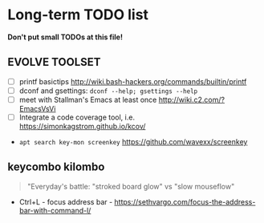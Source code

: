 # Long-term TODO list

**Don't put small TODOs at this file!**


## EVOLVE TOOLSET

- [ ] printf basictips http://wiki.bash-hackers.org/commands/builtin/printf
- [ ] dconf and gsettings: `dconf --help; gsettings --help`
- [ ] meet with Stallman's Emacs at least once http://wiki.c2.com/?EmacsVsVi
- [ ] Integrate a code coverage tool, i.e. https://simonkagstrom.github.io/kcov/
- `apt search key-mon screenkey` https://github.com/wavexx/screenkey

## keycombo kilombo 

> "Everyday's battle: "stroked board glow" vs "slow mouseflow"

- Ctrl+L - focus address bar - https://sethvargo.com/focus-the-address-bar-with-command-l/


